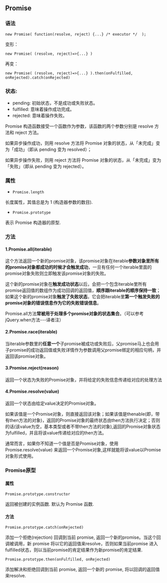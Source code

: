 <!-- ---
title: Promise vs Rxjs 
tags: Angular2,Rxjs,Promise
grammar_cjkRuby: true
--- -->

## Promise
### 语法
```
new Promise( function(resolve, reject) {...} /* executor */  );
```
变形：
```
new Promise( (resolve, reject)=>{...} )
```
再变：
```
new Promise( (resolve, reject)=>{...} ).then(onFulfilled, onRejected).catch(onRejected)
```
### 状态:
- pending: 初始状态，不是成功或失败状态。
- fulfilled: 意味着操作成功完成。
- rejected: 意味着操作失败。

Promise 构造函数接受一个函数作为参数，该函数的两个参数分别是 resolve 方法和 reject 方法。

如果异步操作成功，则用 resolve 方法将 Promise 对象的状态，从「未完成」变为「成功」（即从 pending 变为 resolved）；

如果异步操作失败，则用 reject 方法将 Promise 对象的状态，从「未完成」变为「失败」（即从 pending 变为 rejected）。
### 属性
- ```Promise.length```

长度属性，其值总是为 1 (构造器参数的数目).
- ```Promise.prototype```

表示 Promise 构造器的原型.
### 方法
#### 1.Promise.all(iterable)

这个方法返回一个新的promise对象，该promise对象在iterable**参数对象里所有的promise对象都成功的时候才会触发成功**，一旦有任何一个iterable里面的promise对象失败则立即触发该promise对象的失败。

这个新的promise对象在**触发成功状态**以后，会把一个包含iterable里所有promise返回值的数组作为成功回调的返回值，**顺序跟iterable的顺序保持一致**；如果这个新的promise对象**触发了失败状态**，它会把iterable里**第一个触发失败的promise对象的错误信息作为它的失败错误信息**。

Promise.all方法**常被用于处理多个promise对象的状态集合**。（可以参考jQuery.when方法---译者注）

#### 2.Promise.race(iterable)

当iterable参数里的**任意一个**子promise被成功或失败后，父promise马上也会用子promise的成功返回值或失败详情作为参数调用父promise绑定的相应句柄，并返回该promise对象。

#### 3.Promise.reject(reason)

返回一个状态为失败的Promise对象，并将给定的失败信息传递给对应的处理方法

#### 4.Promise.resolve(value)

返回一个状态由给定value决定的Promise对象。

如果该值是一个Promise对象，则直接返回该对象；如果该值是thenable(即，带有then方法的对象)，返回的Promise对象的最终状态由then方法执行决定；否则的话(该value为空，基本类型或者不带then方法的对象),返回的Promise对象状态为fulfilled，并且将该value传递给对应的then方法。

通常而言，如果你不知道一个值是否是Promise对象，使用Promise.resolve(value) 来返回一个Promise对象,这样就能将该value以Promise对象形式使用。
### Promise原型
#### 属性
```
Promise.prototype.constructor
```
返回被创建的实例函数.  默认为 Promise 函数.

#### 方法
```Promise.prototype.catch(onRejected)```

添加一个拒绝(rejection) 回调到当前 promise, 返回一个新的promise。当这个回调被调用，新 promise 将以它的返回值来resolve，否则如果当前promise 进入fulfilled状态，则以当前promise的肯定结果作为新promise的肯定结果.

```Promise.prototype.then(onFulfilled, onRejected)```

添加解决和拒绝回调到当前 promise, 返回一个新的 promise, 将以回调的返回值来resolve.